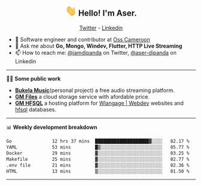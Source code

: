 <h2 align="center"> <img src="https://github.com/gabriel-TheCode/gabriel-TheCode/blob/master/gifs/Hi.gif" width="30px"> Hello! I'm Aser.</h2>
<p align="center">
  <a href="https://twitter.com/iamdipanda">Twitter</a> - 
  <a href="https://www.linkedin.com/in/aser-dipanda/">Linkedin</a>
</p>


- 🔭 Software engineer and contributor at [Oss Cameroon](https://github.com/osscameroon)
- 💬 Ask me about **Go, Mongo, Windev, Flutter, HTTP Live Streaming**
- 📫 How to reach me: [@iamdipanda](https://twitter.com/iamdipanda) on Twitter, [@aser-dipanda](https://www.linkedin.com/in/aser-dipanda/) on Linkedin

-------

👨‍💻 **Some public work**

- **[Bukela Music](https://music.bukela.co)**(personal project) a free audio streaming platform. 
- **[GM Files](https://gamesmania.io)** a cloud storage service with afordable price.
- **[GM HFSQL](https://gamesmania.io)** a hosting platform for [Wlangage | Webdev](https://pcsoft.fr/webdev/index.html) websites and [hfsql](https://pcsoft.fr/accueilpub/hfsql.htm) databases.
-------

📊 **Weekly development breakdown**

<!--START_SECTION:waka-->

```text
Go               12 hrs 37 mins  ████████████████████▓░░░░   82.17 %
YAML             53 mins         █▒░░░░░░░░░░░░░░░░░░░░░░░   05.77 %
Docker           29 mins         ▓░░░░░░░░░░░░░░░░░░░░░░░░   03.25 %
Makefile         25 mins         ▓░░░░░░░░░░░░░░░░░░░░░░░░   02.77 %
.env file        21 mins         ▓░░░░░░░░░░░░░░░░░░░░░░░░   02.36 %
HTML             13 mins         ▒░░░░░░░░░░░░░░░░░░░░░░░░   01.50 %
```

<!--END_SECTION:waka-->

-------
